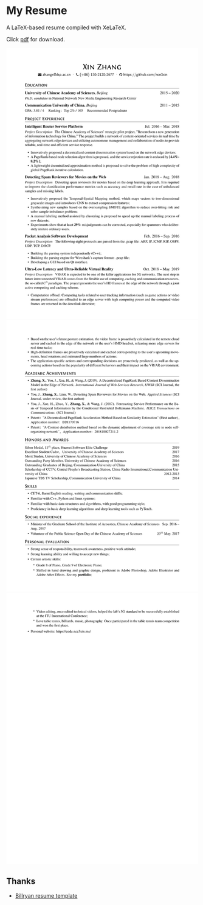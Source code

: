 # My Resume
A LaTeX-based resume compiled with XeLaTeX.

Click [pdf](https://github.com/nce3xin/resume/raw/en-us/resume.pdf) for download.

![](imgs/resume-1.png)
![](imgs/resume-2.png)
![](imgs/resume-3.png)

## Thanks
- [Billryan resume template](https://github.com/billryan/resume/)
